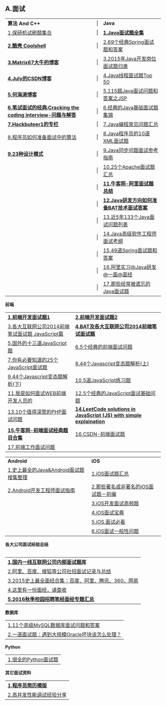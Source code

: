 <h2>A.面试</h2>


<table>
  <tr>
    <td><strong>算法 And C++</strong></td>
    <td>|</td>
    <td><strong>Java</strong></td>
  </tr>
  <tr>
    <td><a href="http://www.guolanzhe.com/?p=582#more-582">1.保研机试刷题集合</a></td>
    <td>|</td>
    <td><a href="http://blog.csdn.net/jackfrued/article/details/44921941"><strong>1.Java面试题全集</strong></a></td>
  </tr>
  <tr>
    <td><a href="http://coolshell.cn/"><strong>2.酷壳&nbsp;Coolshell</strong></a></td>
    <td>|</td>
    <td><a href="http://developer.51cto.com/art/201605/510561.htm?utm_source=tuicool&amp;utm_medium=referral">2.69个经典Spring面试题和答案</a></td>
  </tr>
  <tr>
    <td><a href="http://www.matrix67.com/blog/"><strong>3.Matrix67大牛的博客</strong></a></td>
    <td>|</td>
    <td><a href="http://www.codeceo.com/article/201-java-interview-qa.html">3.2015年Java开发岗位面试题归类</a></td>
  </tr>
  <tr>
    <td><a href="http://blog.csdn.net/v_JULY_v"><strong>4.July的CSDN博客</strong></a></td>
    <td>|</td>
    <td><a href="http://www.importnew.com/12773.html">4.Java线程面试题Top 50</a></td>
  </tr>
  <tr>
    <td><a href="http://zhedahht.blog.163.com/"><strong>5.何海涛博客</strong></a></td>
    <td>|</td>
    <td><a href="http://www.zicheng.net/article/68.htm">5.115题Java面试问题和答案之JSP</a></td>
  </tr>
  <tr>
    <td><a href="http://www.hawstein.com/posts/ctci-solutions-contents.html"><strong>6.笔试面试的经典:Cracking the coding interview-问题与解答</strong></a></td>
    <td>|</td>
    <td><a href="http://www.codeceo.com/article/java-interview-question.html">6.经典的Java基础面试题集锦</a></td>
  </tr>
  <tr>
    <td><a href="http://blog.csdn.net/hackbuteer1"><strong>7.Hackbuteer1的专栏</strong></a></td>
    <td>|</td>
    <td><a href="http://www.codeceo.com/article/java-programming-tips.html">7.Java编程常见问题汇总</a></td>
  </tr>
  <tr>
    <td><a href="http://bbs.jointforce.com/topic/16983">8.程序员如何准备面试中的算法</a></td>
    <td>|</td>
    <td><a href="http://www.codeceo.com/article/10-xml-questions-java-programmer.html">8.Java程序员的10道XML面试题</a></td>
  </tr>
  <tr>
    <td><a href="http://www.2cto.com//special/javamsh/"><strong>9.23种设计模式</strong></a></td>
    <td>|</td>
    <td><a href="http://www.codeceo.com/article/java-asy-interview.html">9.Java同步问题面试参考指南</a></td>
  </tr>
  <tr>
    <td></td>
    <td>|</td>
    <td><a href="http://www.codeceo.com/article/15-apache-interview-question.html">10.25个Apache面试题汇总</a></td>
  </tr>
  <tr>
    <td></td>
    <td>|</td>
    <td><a href="http://www.nowcoder.com/discuss/5949"><strong>11.牛客网-阿里面试题总结</strong></a></td>
  </tr>
  <tr>
    <td></td>
    <td>|</td>
    <td><a href="http://mp.weixin.qq.com/s?__biz=MzI0NjUxNTY5Nw==&mid=2247483720&idx=1&sn=62049558dd5bc0df04f28cd6555189fc&scene=1&srcid=08202rcrU3JiEoJ0TgIw5lGV#rd"><strong>12.Java研发方向如何准备BAT技术面试答案</strong></a></td>
  </tr>
  <tr>
    <td></td>
    <td>|</td>
    <td><a href="http://www.codeceo.com/article/133-java-interview-5-years.html">13.近5年133个Java面试问题列表</a></td>
  </tr>
  <tr>
    <td></td>
    <td>|</td>
    <td><a href="http://www.codeceo.com/article/java-developer-interview-list.html">14.Java高级软件工程师面试考纲</a></td>
  </tr>
  <tr>
    <td></td>
    <td>|</td>
    <td><a href="http://bbs.jointforce.com/topic/20501">15.49道Spring面试题和答案</a></td>
  </tr>
  <tr>
    <td></td>
    <td>|</td>
    <td><a href="https://my.oschina.net/hosee/blog/652410">16.阿里实习@Java研发@一面@面经</a></td>
  </tr>
  <tr>
    <td></td>
    <td>|</td>
    <td><a href="http://www.codeceo.com/article/java-interview-forget.html">17.那些经常被遗忘的Java面试题</a></td>
  </tr>
</table>

<strong>前端</strong>
<table>
  <tr>
    <td><a href="https://github.com/markyun/My-blog/tree/master/Front-end-Developer-Questions/Questions-and-Answers?utm_source=ourjs.com"><strong>1.前端开发面试题1</strong></a></td>
    <td><a href="https://github.com/hawx1993/Front-end-Interview-questions"><strong>2.前端开发面试题2</strong></a></td>
  </tr>
  <tr>
    <td><a href="http://www.codeceo.com/article/2014-javascript-interview.html">3.各大互联网公司2014前端笔试面试题 JavaScript篇</a></td>
     <td><a href="http://www.cnblogs.com/coco1s/category/831730.html"><strong>4.BAT及各大互联网公司2014前端笔试面试题</strong></a></td>
  </tr>
  <tr>
    <td><a href="http://www.58maisui.com/2016/06/03/a-88/">5.国外的十三道JavaScript题</a></td>
    <td><a href="http://ourjs.com/detail/542152eb91e3afe823000004">6.5个经典的前端面试问题</a></td>
  </tr>
  <tr>
    <td><a href="http://www.open-open.com/lib/view/open1451796617120.html">7.你有必要知道的25个JavaScript面试题</a></td>
    <td><a href="https://segmentfault.com/a/1190000005681454">8.44个Javascript变态题解析(上)</a></td>
  </tr>
  <tr>
    <td><a href="https://segmentfault.com/a/1190000005682214">9.44个Javascript变态题解析(下)</a></td>
    <td><a href="http://www.spotty.com.cn/archives/99/">10.5道JavaScript练习题</a></td>
  </tr>
  <tr>
    <td><a href="http://www.techug.com/interviewing-a-front-end-developer">11.我是如何面试WEB前端开发人员的</a></td>
    <td><a href="http://www.codeceo.com/article/5-javascript-interview-question.html">12.5个经典的JavaScript面试基础问题</a></td>
  </tr>
  <tr>
    <td><a href="http://www.58maisui.com/2016/05/01/article-61/">13.10个值得深思的PHP面试问题</a></td>
     <td><a href="https://github.com/hanzichi/leetcode"><strong>14.LeetCode solutions in JavaScript (JS) with simple explaination</strong></a></td>
  </tr>
  <tr>
    <td><a href="http://www.nowcoder.com/ta/front-end-interview"><strong>15.牛客网-前端面试经典题目合集</strong></a></td>
    <td><a href="http://blog.csdn.net/kongjiea/article/details/46341575">16.CSDN-前端面试题</a></td>
  </tr>
  <tr>
    <td><a href="https://github.com/h5bp/Front-end-Developer-Interview-Questions/tree/master/Translations/Chinese">17.前端工作面试问题</a></td>
    <td></td>
  </tr>
</table>

<table>
  <tr>
    <td><strong>Android</strong></td>
    <td><strong>iOS</strong></td>
  </tr>
  <tr>
    <td><a href="http://blog.csdn.net/wdong_love_cl/article/details/52084720">1.史上最全的Java&amp;Android面试题搜集整理</a></td>
    <td><a href="http://www.cocoachina.com/programmer/20151019/13746.html">1.iOS面试题汇总</a></td>
  </tr>
  <tr>
    <td><a href="http://www.diycode.cc/wiki/androidinterview">2.Android开发工程师面试指南</a></td>
    <td><a href="http://www.jianshu.com/p/8f16613861fa">2.那些著名或非著名的iOS面试题－前编</a></td>
  </tr>
  <tr>
    <td></td>
    <td><a href="http://www.58maisui.com/2016/05/04/article-98/">3.iOS开发面试高频题</a></td>
  </tr>
  <tr>
    <td></td>
    <td><a href="http://www.henishuo.com/ios-interview-entrance/">4.iOS面试宝典</a></td>
  </tr>
  <tr>
    <td></td>
    <td><a href="http://www.jianshu.com/p/5d2163640e26">5.iOS,面试必看</a></td>
  </tr>
  <tr>
    <td></td>
    <td><a href="http://www.cocoachina.com/programmer/20160113/14976.html">6.iOS面试一般性问题</a></td>
  </tr>
<table>

<div>
   <div>
     <strong>各大公司面试经验总结</strong>
     <table>
       <tr>
         <td><a href="https://github.com/JackyAndroid/AndroidInterview-Q-A/blob/master/README-CN.md"><strong>1.国内一线互联网公司内部面试题库</strong></a></td>
       </tr>
       <tr>
         <td><a href="http://www.cnblogs.com/binyue/p/4015884.html">2.阿里、百度、搜狐等公司社招面试记录与总结</a></td>
       </tr>
       <tr>
         <td><a href="http://www.nowcoder.com/discuss/311?type=&amp;order=0&amp;pos=3&amp;page=?from=lt#userconsent#">3.2015史上最全面经合集：百度、阿里、腾讯、360、网易</a></td>
       </tr>
       <tr>
         <td><a href="http://blog.jobbole.com/103105/">4.这里有一份面经，请查收</a></td>
       </tr>
       <tr>
         <td><a href="http://www.nowcoder.com/discuss/12805?type=0&order=0&pos=6&page=1"><strong>5.2016秋季校园招聘笔经面经专题汇总</strong></a></td>
       </tr>
     </table>
   </div>
   
   <div>
      <strong>数据库</strong>
      <table>
        <tr>
          <td><a href="http://www.codeceo.com/article/11-mysql-interview-question.html">1.11个高级MySQL数据库面试问题和答案</a></td>
        </tr>
        <tr>
          <td><a href="http://www.58maisui.com/2016/05/22/a-4/">2.一道面试题：遇到大规模Oracle坏块该怎么处理？</a></td>
        </tr>
      </table>
  </div>
</div>

<strong>Python</strong>
<table>
  <tr>
    <td><a href="http://bbs.jointforce.com/topic/17240?f=jf_tg_zsjk">1.很全的Python面试题</a></td>
  </tr>
</table>

<strong>其它面试资料</strong>
<table>
  <tr>
    <td><a href="https://github.com/geekcompany/ResumeSample"><strong>1.程序员简历模版</strong></a></td>
  </tr>
  <tr>
    <td><a href="https://zhuanlan.zhihu.com/p/21348220">2.高并发性能调试经验分享</a></td>
  </tr>
</table>
